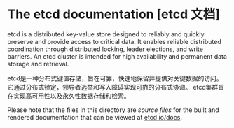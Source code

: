 # The etcd documentation [etcd 文档]

etcd is a distributed key-value store designed to reliably and quickly preserve and provide access to critical data. It enables reliable distributed coordination through distributed locking, leader elections, and write barriers. An etcd cluster is intended for high availability and permanent data storage and retrieval.

etcd是一种分布式键值存储，旨在可靠，快速地保留并提供对关键数据的访问。 它通过分布式锁定，领导者选举和写入障碍实现可靠的分布式协调。 etcd集群旨在实现高可用性以及永久性数据存储和检索。

Please note that the files in this directory are *source files* for the built and rendered documentation that can be viewed at [etcd.io/docs](https://etcd.io/docs).
